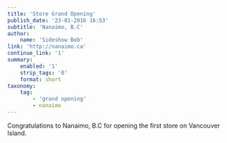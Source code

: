 ```yaml
---
title: 'Store Grand Opening'
publish_date: '23-01-2016 16:53'
subtitle: 'Nanaimo, B.C'
author:
    name: 'Sideshow Bob'
link: 'http://nanaimo.ca'
continue_link: '1'
summary:
    enabled: '1'
    strip_tags: '0'
    format: short
taxonomy:
    tag:
        - 'grand opening'
        - nanaimo
---
```


Congratulations to Nanaimo, B.C for opening the first store on Vancouver Island.